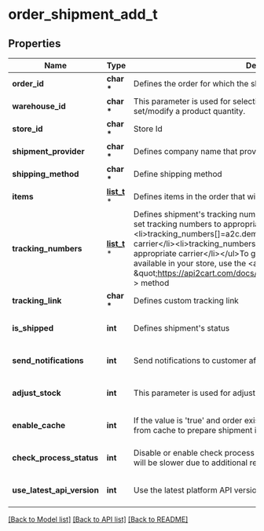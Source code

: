 # order_shipment_add_t

## Properties
Name | Type | Description | Notes
------------ | ------------- | ------------- | -------------
**order_id** | **char \*** | Defines the order for which the shipment will be created | [optional] 
**warehouse_id** | **char \*** | This parameter is used for selecting a warehouse where you need to set/modify a product quantity. | [optional] 
**store_id** | **char \*** | Store Id | [optional] 
**shipment_provider** | **char \*** | Defines company name that provide tracking of shipment | [optional] 
**shipping_method** | **char \*** | Define shipping method | [optional] 
**items** | [**list_t**](order_shipment_add_items_inner.md) \* | Defines items in the order that will be shipped | [optional] 
**tracking_numbers** | [**list_t**](order_shipment_add_tracking_numbers_inner.md) \* | Defines shipment&#39;s tracking numbers that have to be added&lt;/br&gt; How set tracking numbers to appropriate carrier:&lt;ul&gt;&lt;li&gt;tracking_numbers[]&#x3D;a2c.demo1,a2c.demo2 - set default carrier&lt;/li&gt;&lt;li&gt;tracking_numbers[&lt;b&gt;carrier_id&lt;/b&gt;]&#x3D;a2c.demo - set appropriate carrier&lt;/li&gt;&lt;/ul&gt;To get the list of carriers IDs that are available in your store, use the &lt;a href &#x3D; \&quot;https://api2cart.com/docs/#/cart/CartInfo\&quot;&gt;cart.info&lt;/a &gt; method | [optional] 
**tracking_link** | **char \*** | Defines custom tracking link | [optional] 
**is_shipped** | **int** | Defines shipment&#39;s status | [optional] [default to true]
**send_notifications** | **int** | Send notifications to customer after shipment was created | [optional] [default to false]
**adjust_stock** | **int** | This parameter is used for adjust stock. | [optional] [default to false]
**enable_cache** | **int** | If the value is &#39;true&#39; and order exist in our cache, we will use order.info from cache to prepare shipment items. | [optional] [default to false]
**check_process_status** | **int** | Disable or enable check process status. Please note that the response will be slower due to additional requests to the store. | [optional] [default to false]
**use_latest_api_version** | **int** | Use the latest platform API version | [optional] [default to false]

[[Back to Model list]](../README.md#documentation-for-models) [[Back to API list]](../README.md#documentation-for-api-endpoints) [[Back to README]](../README.md)


